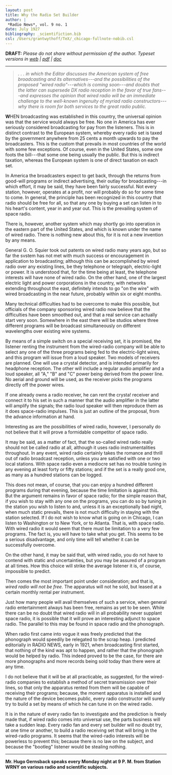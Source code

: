 ```yaml
---
layout: post
title: Why the Radio Set Builder
author: |
 *Radio News*, vol. 9 no. 1
date: July 1927
bibliography: _scientifiction.bib
csl: /Users/grantwythoff/TeX/_chicago-fullnote-nobib.csl
---
```


**DRAFT:** *Please do not share without permission of the author. Typeset versions in [web](http://gernsback.wythoff.net/192707_wired_versus_space_radio.html) \| [pdf](https://github.com/gwijthoff/perversity_of_things/blob/gh-pages/typeset_drafts/192707_wired_versus_space_radio.pdf?raw=true) \| [doc](https://github.com/gwijthoff/perversity_of_things/blob/gh-pages/typeset_drafts/192707_wired_versus_space_radio.docx)*

* * * * * * * * 

> *. . . in which the Editor discusses the American system of free broadcasting and its alternatives---and the possibilities of the proposed "wired radio"---which is coming soon---and doubts that the latter can supersede DX radio reception in the favor of true fans---and expresses the opinion that wired radio will be an immediate challenge to the well-known ingenuity of myriad radio constructors---why there is room for both services to the great radio public.*

**W**HEN broadcasting was established in this country, the universal opinion was that the service would always be free. No one in America has ever seriously considered broadcasting for pay from the listeners. This is in distinct contrast to the European system, whereby every radio set is taxed by the government anywhere from 25 cents a month upwards to pay the broadcasters. This is the custom that prevails in most countries of the world with some few exceptions. Of course, even in the United States, some one foots the bill---that some one being usually the public. But this is indirect taxation, whereas the European system is one of direct taxation on each set.

In America the broadcasters expect to get back, through the returns from good-will programs or indirect advertising, their outlay for broadcasting---in which effort, it may be said, they have been fairly successful. Not every station, however, operates at a profit, nor will probably do so for some time to come. In general, the principle has been recognized in this country that radio should be free for all, so that any one by buying a set can listen in to his heart's content, year in and year out. This is the prevailing system of space radio.

There is, however, another system which may shortly go into operation in the eastern part of the United States, and which is known under the name of wired radio. There is nothing new about this, for it is not a new invention by any means.

General G. O. Squier took out patents on wired radio many years ago, but so far the svstem has not met with much success or encouragement in application to broadcasting; although this can be accomplished by wired radio over any existing lines, be they telephone or telegraph, electric-light or power. It is understood that, for the time being at least, the telephone interests will have none of wired radio. On the other hand, one of the largest electric light and power corporations in the country, with networks extending throughout the east, definitely intends to go "on the wire" with wired broadcasting in the near future, probably within six or eight months.

Many technical difficulties had to be overcome to make this possible, but officials of the company sponsoring wired radio now believe that the difficulties have been smoothed out, and that a real service can actually start very soon. Somewhere in the east there will be studios where three different programs will be broadcast simultaneously on different wavelengths over existing wire systems.

By means of a simple switch on a special receiving set, it is promised, the listener renting the instrument from the wired-radio company will be able to select any one of the three programs being fed to the electric-light wires, and this program will issue from a loud speaker. Two models of receivers are planned. One will use a crystal detector, and is intended primarily for headphone reception. The other will include a regular audio amplifier and a loud speaker, all "A," "B" and "C" power being derived from the power line. No aerial and ground will be used, as the receiver picks the programs directly off the power wires.

If one already owns a radio receiver, he can rent the crysta! receiver and connect it to his set in such a manner that the audio amplifier in the latter will amplify the signals; the radio loud speaker will then reproduce them as it does space-radio impulses. This is just an outline of the proposal, from the advance information at hand.

Interesting as are the possibilities of wired radio, however, I personally do not believe that it will prove a formidable competitor of space radio.

It may be said, as a matter of fact, that the so-called wired radio really should not be called radio at all, although it uses radio instrumentalities throughout. In any event, wired radio certainly takes the romance and thrill out of radio broadcast reception, unless you are satisfied with one or two local stations. With space radio even a mediocre set has no trouble tuning in any evening at least forty or fifty stations; and if the set is a really good one, as many as a hundred stations can be logged.

This does not mean, of course, that you can enjoy a hundred different programs during that evening, because the time limitation is against this. But the argument remains in favor of space radio; for the simple reason that, if you wish to stay with any one on the programs, you can do so by tuning in the station you wish to listen to and, unless it is an exceptionally bad night, when much static prevails, there is not much difficulty in staying with the station selected. If I do not wish to know what is going on in Chicago, I can listen to Washington or to New York, or to Atlanta. That is, with space radio. With wired radio it would seem that there must be limitation to a very few programs. The fact is, you will have to take what you get. This seems to be a serious disadvantage, and only time will tell whether it can be successfully overcome.

On the other hand, it may be said that, with wired radio, you do not have to contend with static and uncertainties, but you may be assured of a program at all times. How this choice will strike the average listener it is, of course, impossible to predict.

Then comes the most important point under consideration; and that is, *wired radio will not be free.* The apparatus will not he sold, but leased at a certain monthly rental per instrument.

Just how many people will avail themselves of such a service, when general radio entertainment always has been free, remains as yet to be seen. While there can be no doubt that wired radio will in all probability never supplant space radio, it is possible that it will prove an interesting adjunct to space radio. The parallel to this may be found in space radio and the phonograph.

When radio first came into vogue it was freely predicted that the phonograph would speedily be relegated to the scrap heap. I predicted editorially in RADIO NEWS, early in 1921, when broadcasting first started, that nothing of the kind was apt to happen, and rather that the phonograph would be helped by radio. This indeed proved to be the case, for there are more phonographs and more records being sold today than there were at any time.

I do not believe that it will be at all practicable, as suggested, for the wired-radio companies to establish a method of secret transmission over their lines, so that only the apparatus rented from them will be capable of receiving their programs; because, the moment apparatus is installed and the nature of the device becomes public, every radio constructor will surely try to build a set by means of which he can tune in on the wired radio.

It is in the nature of every radio fan to investigate and the prediction is freely made that, if wired radio comes into universal use, the parts business will take a sudden leap. Every radio fan and every set builder will no doubt try, at one time or another, to build a radio receiving set that will bring in the wired-radio programs. It seems that the wired-radio interests will be powerless to prevent this; because there is no law on the subject, and because the "bootleg" listener would be stealing nothing.

* * * * * * * * * * * 

**Mr. Hugo Gernsback speaks every Monday night at 9 P. M. from Station WRNY on various radio and scientific subjects.**